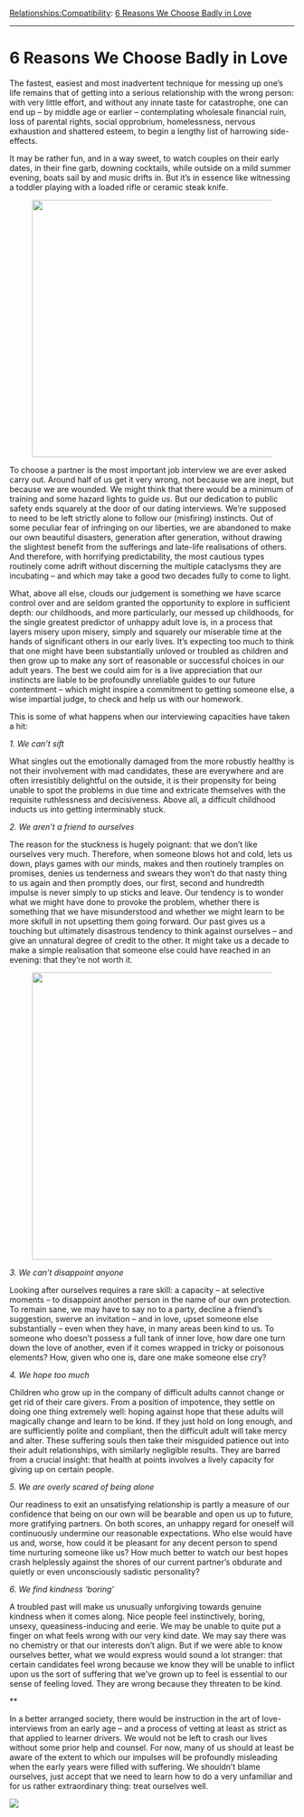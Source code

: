 [Relationships:](https://www.theschooloflife.com/thebookoflife/category/relationships/)[Compatibility](https://www.theschooloflife.com/thebookoflife/category/relationships/compatibility/): [6 Reasons We Choose Badly in Love](https://www.theschooloflife.com/thebookoflife/6-reasons-we-choose-badly-in-love/)

* * *

# 6 Reasons We Choose Badly in Love

The fastest, easiest and most inadvertent technique for messing up one’s life remains that of getting into a serious relationship with the wrong person: with very little effort, and without any innate taste for catastrophe, one can end up – by middle age or earlier – contemplating wholesale financial ruin, loss of parental rights, social opprobrium, homelessness, nervous exhaustion and shattered esteem, to begin a lengthy list of harrowing side-effects.&nbsp;

It may be rather fun, and in a way sweet, to watch couples on their early dates, in their fine garb, downing cocktails, while outside on a mild summer evening, boats sail by and music drifts in. But it’s in essence like witnessing a toddler playing with a loaded rifle or ceramic steak knife.

<figure class="aligncenter is-resized"><img src="https://www.theschooloflife.com/thebookoflife/wp-content/uploads/2019/07/1360px-Degas_A_Woman_Seated_beside_a_Vase_of_Flowers_Madame_Paul_Valpin%C3%A7on-1024x813.jpg" alt="" class="wp-image-23501" width="574" height="455"></figure>

To choose a partner is the most important job interview we are ever asked carry out. Around half of us get it very wrong, not because we are inept, but because we are wounded. We might think that there would be a minimum of training and some hazard lights to guide us. But our dedication to public safety ends squarely at the door of our dating interviews. We’re supposed to need to be left strictly alone to follow our (misfiring) instincts. Out of some peculiar fear of infringing on our liberties, we are abandoned to make our own beautiful disasters, generation after generation, without drawing the slightest benefit from the sufferings and late-life realisations of others. And therefore, with horrifying predictability, the most cautious types routinely come adrift without discerning the multiple cataclysms they are incubating – and which may take a good two decades fully to come to light.&nbsp;

What, above all else, clouds our judgement is something we have scarce control over and are seldom granted the opportunity to explore in sufficient depth: our childhoods, and more particularly, our messed up childhoods, for the single greatest predictor of unhappy adult love is, in a process that layers misery upon misery, simply and squarely our miserable time at the hands of significant others in our early lives. It’s expecting too much to think that one might have been substantially unloved or troubled as children and then grow up to make any sort of reasonable or successful choices in our adult years. The best we could aim for is a live appreciation that our instincts are liable to be profoundly unreliable guides to our future contentment – which might inspire a commitment to getting someone else, a wise impartial judge, to check and help us with our homework.

This is some of what happens when our interviewing capacities have taken a hit:

_1. We can’t sift_

What singles out the emotionally damaged from the more robustly healthy is not their involvement with mad candidates, these are everywhere and are often irresistibly delightful on the outside, it is their propensity for being unable to spot the problems in due time and extricate themselves with the requisite ruthlessness and decisiveness. Above all, a difficult childhood inducts us into getting interminably stuck.

_2. We aren’t a friend to ourselves_

The reason for the stuckness is hugely poignant: that we don’t like ourselves very much. Therefore, when someone blows hot and cold, lets us down, plays games with our minds, makes and then routinely tramples on promises, denies us tenderness and swears they won’t do that nasty thing to us again and then promptly does, our first, second and hundredth impulse is never simply to up sticks and leave. Our tendency is to wonder what we might have done to provoke the problem, whether there is something that we have misunderstood and whether we might learn to be more skifull in not upsetting them going forward. Our past gives us a touching but ultimately disastrous tendency to think against ourselves – and give an unnatural degree of credit to the other. It might take us a decade to make a simple realisation that someone else could have reached in an evening: that they’re not worth it.&nbsp;

<figure class="aligncenter is-resized"><img src="https://www.theschooloflife.com/thebookoflife/wp-content/uploads/2019/07/1223px-Degas_-_Das_Ehepaar_Manet-1024x904.jpg" alt="" class="wp-image-23502" width="575" height="508"></figure>

_3. We can’t disappoint anyone_

Looking after ourselves requires a rare skill: a capacity – at selective moments – to disappoint another person in the name of our own protection. To remain sane, we may have to say no to a party, decline a friend’s suggestion, swerve an invitation – and in love, upset someone else substantially – even when they have, in many areas been kind to us. To someone who doesn’t possess a full tank of inner love, how dare one turn down the love of another, even if it comes wrapped in tricky or poisonous elements? How, given who one is, dare one make someone else cry?

_4. We hope too much_

Children who grow up in the company of difficult adults cannot change or get rid of their care givers. From a position of impotence, they settle on doing one thing extremely well: hoping against hope that these adults will magically change and learn to be kind. If they just hold on long enough, and are sufficiently polite and compliant, then the difficult adult will take mercy and alter. These suffering souls then take their misguided patience out into their adult relationships, with similarly negligible results. They are barred from a crucial insight: that health at points involves a lively capacity for giving up on certain people.

_5. We are overly scared of being alone_

Our readiness to exit an unsatisfying relationship is partly a measure of our confidence that being on our own will be bearable and open us up to future, more gratifying partners. On both scores, an unhappy regard for oneself will continuously undermine our reasonable expectations. Who else would have us and, worse, how could it be pleasant for any decent person to spend time nurturing someone like us? How much better to watch our best hopes crash helplessly against the shores of our current partner’s obdurate and quietly or even unconsciously sadistic personality?

_6. We find kindness ‘boring’_

A troubled past will make us unusually unforgiving towards genuine kindness when it comes along. Nice people feel instinctively, boring, unsexy, queasiness-inducing and eerie. We may be unable to quite put a finger on what feels wrong with our very kind date. We may say there was no chemistry or that our interests don’t align. But if we were able to know ourselves better, what we would express would sound a lot stranger: that certain candidates feel wrong because we know they will be unable to inflict upon us the sort of suffering that we’ve grown up to feel is essential to our sense of feeling loved. They are wrong because they threaten to be kind.

\*\*

In a better arranged society, there would be instruction in the art of love-interviews from an early age – and a process of vetting at least as strict as that applied to learner drivers. We would not be left to crash our lives without some prior help and counsel. For now, many of us should at least be aware of the extent to which our impulses will be profoundly misleading when the early years were filled with suffering. We shouldn’t blame ourselves, just accept that we need to learn how to do a very unfamiliar and for us rather extraordinary thing: treat ourselves well.

[![](https://img.youtube.com/vi/rBRDaQTuBO8/0.jpg)](https://www.youtube.com/embed/rBRDaQTuBO8 '')
&nbsp;&nbsp;  
